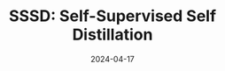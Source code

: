 ---
layout: seminar-post
title: 'SSSD: Self-Supervised Self Distillation'
subtitle: ''
categories:
    - "Computer Vision"
tags: [Distillation]
date: 2024-04-17
pdf_url: 'https://drive.google.com/file/d/1CRXBbsILbLMd8fwssdRy4tzsoxy-xZUt/preview'
---